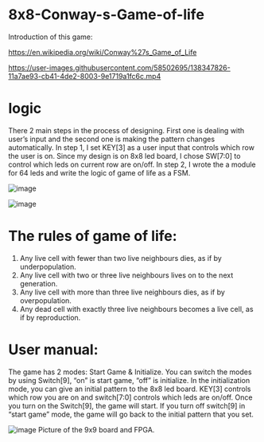 # 8x8-Conway-s-Game-of-life

Introduction of this game:

https://en.wikipedia.org/wiki/Conway%27s_Game_of_Life

https://user-images.githubusercontent.com/58502695/138347826-11a7ae93-cb41-4de2-8003-9e1719a1fc6c.mp4



# logic 

There 2 main steps in the process of designing. First one is dealing with user’s input and the
second one is making the pattern changes automatically.
In step 1, I set KEY[3] as a user input that controls which row the user is on. Since my design is
on 8x8 led board, I chose SW[7:0] to control which leds on current row are on/off.
In step 2, I wrote the a module for 64 leds and write the logic of game of life as a FSM.

![image](https://user-images.githubusercontent.com/58502695/138345252-5b2a0a7a-42a9-4c58-ac9b-b91afedf5862.png)

![image](https://user-images.githubusercontent.com/58502695/138345277-4fe5ceef-25ed-40f6-a945-5f8f292dae32.png)


# The rules of game of life:

1. Any live cell with fewer than two live neighbours dies, as if by underpopulation.
2. Any live cell with two or three live neighbours lives on to the next generation.
3. Any live cell with more than three live neighbours dies, as if by overpopulation.
4. Any dead cell with exactly three live neighbours becomes a live cell, as if by
reproduction.

# User manual:

The game has 2 modes: Start Game & Initialize. You can switch the modes by using Switch[9],
“on” is start game, “off” is initialize. In the initialization mode, you can give an initial pattern to the
8x8 led board. KEY[3] controls which row you are on and switch[7:0] controls which leds are
on/off. Once you turn on the Switch[9], the game will start. If you turn off switch[9] in “start
game” mode, the game will go back to the initial pattern that you set.


![image](https://user-images.githubusercontent.com/58502695/138345438-c9a34961-d664-4bba-8070-952f873ad706.png)
Picture of the 9x9 board and FPGA.
